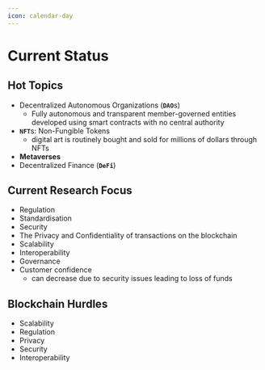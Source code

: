 ```yaml
---
icon: calendar-day
---
```


# Current Status

## Hot Topics &#x20;

* Decentralized Autonomous Organizations (**`DAO`**&#x73;)
  * Fully autonomous and transparent member-governed entities developed using smart contracts with no central authority
* **`NFT`**&#x73;: Non-Fungible Tokens
  * digital art is routinely bought and sold for millions of dollars through NFTs&#x20;
* **Metaverses**&#x20;
* Decentralized Finance (**`DeFi`**)



## Current Research Focus

* Regulation
* Standardisation&#x20;
* Security
* The Privacy and Confidentiality of transactions on the blockchain
* Scalability&#x20;
* Interoperability
* Governance
* Customer confidence
  * can decrease due to security issues leading to loss of funds



## Blockchain Hurdles

* Scalability
* Regulation
* Privacy
* Security
* Interoperability
